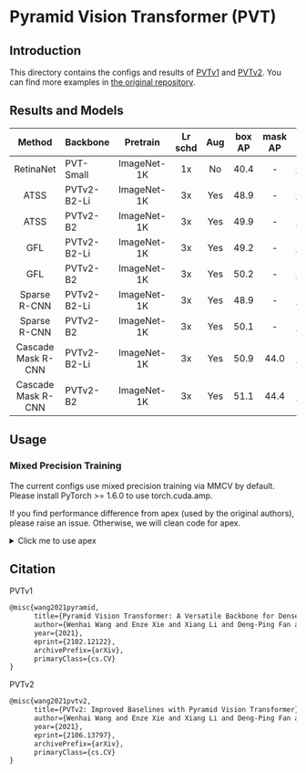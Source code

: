 # Pyramid Vision Transformer (PVT)

## Introduction

<!-- [ALGORITHM] -->

This directory contains the configs and results of [PVTv1](https://arxiv.org/abs/2102.12122) and [PVTv2](https://arxiv.org/abs/2106.13797).
You can find more examples in [the original repository](https://github.com/whai362/PVT/tree/v2/detection).

## Results and Models

|       Method       | Backbone    |  Pretrain   | Lr schd |  Aug  | box AP | mask AP | Config                                                                  | Download                                                                                                                                                                                |
| :----------------: | ----------- | :---------: | :-----: | :---: | :----: | :-----: | ----------------------------------------------------------------------- | --------------------------------------------------------------------------------------------------------------------------------------------------------------------------------------- |
|     RetinaNet      | PVT-Small   | ImageNet-1K |   1x    |  No   |  40.4  |    -    | [config](retinanet_pvt_s_fpn_fp16_1x_coco.py)                           | log & [model](https://drive.google.com/file/d/1U02ngyT_IYxS8SlU3WXf5r0TFsoBE3Lm/view?usp=sharing)                                                                                       |
|        ATSS        | PVTv2-B2-Li | ImageNet-1K |   3x    |  Yes  |  48.9  |    -    | [config](atss_pvt_v2_b2_li_fpn_fp16_detraug_3x_coco.py)                 | [log](https://drive.google.com/file/d/1pg2O6gC5zKvFnAuC98wsexcx7mAqmv16/view?usp=sharing) & [model](https://drive.google.com/file/d/1CB4teTBwOpofCrHM91QvKKFLKcVMzZVi/view?usp=sharing) |
|        ATSS        | PVTv2-B2    | ImageNet-1K |   3x    |  Yes  |  49.9  |    -    | [config](atss_pvt_v2_b2_fpn_fp16_detraug_3x_coco.py)                    | [log](https://drive.google.com/file/d/1Vnf8-BszhTEkOQqwLA2-XLeuMT9n5ceR/view?usp=sharing) & [model](https://drive.google.com/file/d/1TKbj-i7oLgC7zstFuV0Neumu4iKMpBGh/view?usp=sharing) |
|        GFL         | PVTv2-B2-Li | ImageNet-1K |   3x    |  Yes  |  49.2  |    -    | [config](gfl_pvt_v2_b2_li_fpn_fp16_detraug_3x_coco.py)                  | [log](https://drive.google.com/file/d/1hqieuwCe79HAVMMVz8sEZsnG-R74Z_AO/view?usp=sharing) & [model](https://drive.google.com/file/d/1CnXlOEs9g7-LAoaDFcukTh5x0R4popZp/view?usp=sharing) |
|        GFL         | PVTv2-B2    | ImageNet-1K |   3x    |  Yes  |  50.2  |    -    | [config](gfl_pvt_v2_b2_fpn_fp16_detraug_3x_coco.py)                     | [log](https://drive.google.com/file/d/1AEMecyBnsomn4bxj1ySMxFdCsi8KCzGT/view?usp=sharing) & [model](https://drive.google.com/file/d/1XODtTQ3UAQz75vqhXBddqn7JpQke0vn6/view?usp=sharing) |
|    Sparse R-CNN    | PVTv2-B2-Li | ImageNet-1K |   3x    |  Yes  |  48.9  |    -    | [config](sparse_rcnn_pvt_v2_b2_li_fpn_300_proposals_detraug_3x_coco.py) | [log](https://drive.google.com/file/d/1uVHEwr5FDqlL3UvstpncCuaClU54lig6/view?usp=sharing) & [model](https://drive.google.com/file/d/1W8Wt2WbyhEi0JOUblaEcH9gx0I6z1wAv/view?usp=sharing) |
|    Sparse R-CNN    | PVTv2-B2    | ImageNet-1K |   3x    |  Yes  |  50.1  |    -    | [config](sparse_rcnn_pvt_v2_b2_fpn_300_proposals_detraug_3x_coco.py)    | [log](https://drive.google.com/file/d/1hDJwwICMmFqqF0A2Z35uNR6C5nI-2m22/view?usp=sharing) & [model](https://drive.google.com/file/d/1xtn-wD_nYSwudF1SqsSHl7opEXM4dhPN/view?usp=sharing) |
| Cascade Mask R-CNN | PVTv2-B2-Li | ImageNet-1K |   3x    |  Yes  |  50.9  |  44.0   | [config](cascade_mask_rcnn_pvt_v2_b2_li_fpn_fp16_detraug_3x_coco.py)    | [log](https://drive.google.com/file/d/1X_DC4yd89t4MJjQt9XmuCwx1hRmklN3z/view?usp=sharing) & [model](https://drive.google.com/file/d/1dG4O-M0EqKYdTtZqJdRjJopiwwnoakee/view?usp=sharing) |
| Cascade Mask R-CNN | PVTv2-B2    | ImageNet-1K |   3x    |  Yes  |  51.1  |  44.4   | [config](cascade_mask_rcnn_pvt_v2_b2_fpn_fp16_detraug_3x_coco.py)       | [log](https://drive.google.com/file/d/1gKEa_lUvm3Okonk33wgUjzfzVijEch-2/view?usp=sharing) & [model](https://drive.google.com/file/d/11jmqwLQSqQ1zin9D2sRYqeC8YfzGaN3V/view?usp=sharing) |

## Usage

### Mixed Precision Training

The current configs use mixed precision training via MMCV by default.
Please install PyTorch >= 1.6.0 to use torch.cuda.amp.

If you find performance difference from apex (used by the original authors), please raise an issue.
Otherwise, we will clean code for apex.

<details>
<summary>Click me to use apex</summary>

To install apex, run:

```bash
git clone https://github.com/NVIDIA/apex
cd apex
python setup.py install --cpp_ext --cuda_ext --user
```

Modify configs with the following code:

```python
runner = dict(type='EpochBasedRunnerAmp', max_epochs=36)
fp16 = None
optimizer_config = dict(
    type='ApexOptimizerHook',
    update_interval=1,
    grad_clip=None,
    coalesce=True,
    bucket_size_mb=-1,
    use_fp16=True,
)
```

</details>

## Citation

PVTv1

```latex
@misc{wang2021pyramid,
      title={Pyramid Vision Transformer: A Versatile Backbone for Dense Prediction without Convolutions},
      author={Wenhai Wang and Enze Xie and Xiang Li and Deng-Ping Fan and Kaitao Song and Ding Liang and Tong Lu and Ping Luo and Ling Shao},
      year={2021},
      eprint={2102.12122},
      archivePrefix={arXiv},
      primaryClass={cs.CV}
}
```

PVTv2

```latex
@misc{wang2021pvtv2,
      title={PVTv2: Improved Baselines with Pyramid Vision Transformer},
      author={Wenhai Wang and Enze Xie and Xiang Li and Deng-Ping Fan and Kaitao Song and Ding Liang and Tong Lu and Ping Luo and Ling Shao},
      year={2021},
      eprint={2106.13797},
      archivePrefix={arXiv},
      primaryClass={cs.CV}
}
```

